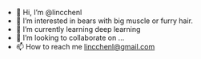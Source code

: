- 👋 Hi, I’m @lincchenl
- 👀 I’m interested in bears with big muscle or furry hair.
- 🌱 I’m currently learning deep learning
- 💞️ I’m looking to collaborate on ...
- 📫 How to reach me lincchenl@gmail.com

<!---
lincchenl/lincchenl is a ✨ special ✨ repository because its `README.md` (this file) appears on your GitHub profile.
You can click the Preview link to take a look at your changes.
--->
